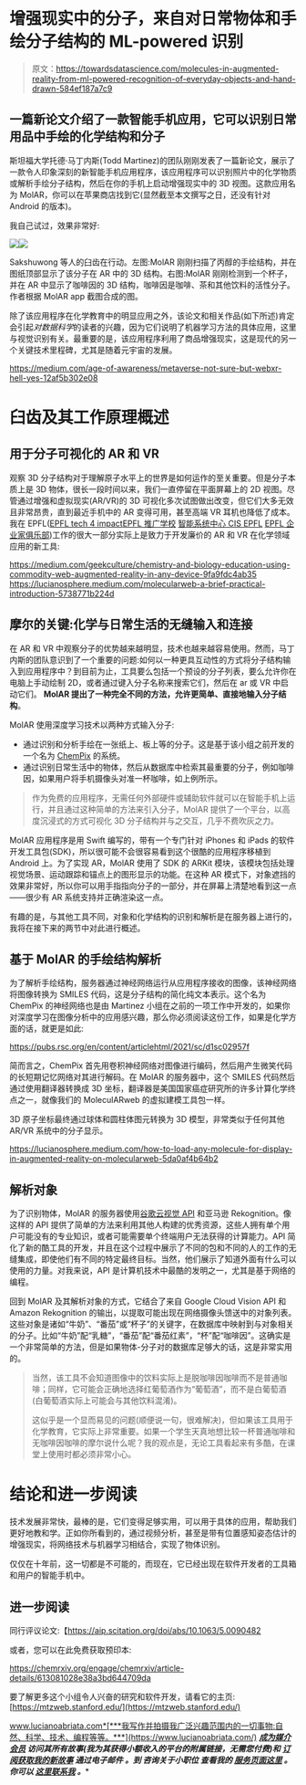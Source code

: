 # 增强现实中的分子，来自对日常物体和手绘分子结构的 ML-powered 识别

> 原文：<https://towardsdatascience.com/molecules-in-augmented-reality-from-ml-powered-recognition-of-everyday-objects-and-hand-drawn-584ef187a7c9>

## 一篇新论文介绍了一款智能手机应用，它可以识别日常用品中手绘的化学结构和分子

斯坦福大学托德·马丁内斯(Todd Martinez)的团队刚刚发表了一篇新论文，展示了一款令人印象深刻的新智能手机应用程序，该应用程序可以识别照片中的化学物质或解析手绘分子结构，然后在你的手机上启动增强现实中的 3D 视图。这款应用名为 MolAR，你可以在苹果商店找到它(显然截至本文撰写之日，还没有针对 Android 的版本)。

我自己试过，效果非常好:

![](img/e3b6a39dae5e518c9365a75628f706d8.png)![](img/9ca1ecfdcf12bfec6ee035c27ff7def1.png)

Sakshuwong 等人的臼齿在行动。左图:MolAR 刚刚扫描了丙醇的手绘结构，并在图纸顶部显示了该分子在 AR 中的 3D 结构。右图:MolAR 刚刚检测到一个杯子，并在 AR 中显示了咖啡因的 3D 结构，咖啡因是咖啡、茶和其他饮料的活性分子。作者根据 MolAR app 截图合成的图。

除了该应用程序在化学教育中的明显应用之外，该论文和相关作品(如下所述)肯定会引起*对数据科学*的读者的兴趣，因为它们说明了机器学习方法的具体应用，这里与视觉识别有关。最重要的是，该应用程序利用了商品增强现实，这是现代的另一个关键技术里程碑，尤其是随着元宇宙的发展。

<https://medium.com/age-of-awareness/metaverse-not-sure-but-webxr-hell-yes-12af5b302e08>  

# 臼齿及其工作原理概述

## 用于分子可视化的 AR 和 VR

观察 3D 分子结构对于理解原子水平上的世界是如何运作的至关重要。但是分子本质上是 3D 物体，很长一段时间以来，我们一直停留在平面屏幕上的 2D 视图。尽管通过增强和虚拟现实(AR/VR)的 3D 可视化多次试图做出改变，但它们大多无效且非常昂贵，直到最近手机中的 AR 变得可用，甚至高端 VR 耳机也降低了成本。我在 EPFL([EPFL tech 4 impact](https://medium.com/u/7dbe1c70684b?source=post_page-----584ef187a7c9--------------------------------)[EPFL 推广学校](https://medium.com/u/b91d50f7c43c?source=post_page-----584ef187a7c9--------------------------------) [智能系统中心 CIS EPFL](https://medium.com/u/dbc90b1d5873?source=post_page-----584ef187a7c9--------------------------------) [EPFL 企业家俱乐部](https://medium.com/u/f76876cdbe6c?source=post_page-----584ef187a7c9--------------------------------))工作的很大一部分实际上是致力于开发廉价的 AR 和 VR 在化学领域应用的新工具:

<https://medium.com/geekculture/chemistry-and-biology-education-using-commodity-web-augmented-reality-in-any-device-9fa9fdc4ab35>  <https://lucianosphere.medium.com/molecularweb-a-brief-practical-introduction-5738771b224d>  

## 摩尔的关键:化学与日常生活的无缝输入和连接

在 AR 和 VR 中观察分子的优势越来越明显，技术也越来越容易使用。然而，马丁内斯的团队意识到了一个重要的问题:如何以一种更具互动性的方式将分子结构输入到应用程序中？到目前为止，工具要么包括一个预设的分子列表，要么允许你在电脑上手动绘制 2D，或者通过键入分子名称来搜索它们，然后在 ar 或 VR 中启动它们。 **MolAR 提出了一种完全不同的方法，允许更简单、直接地输入分子结构**。

MolAR 使用深度学习技术以两种方式输入分子:

*   通过识别和分析手绘在一张纸上、板上等的分子。这是基于该小组之前开发的一个名为 [ChemPix](https://pubs.rsc.org/en/content/articlehtml/2021/sc/d1sc02957f) 的系统。
*   通过识别日常生活中的物体，然后从数据库中检索其最重要的分子，例如咖啡因，如果用户将手机摄像头对准一杯咖啡，如上例所示。

> 作为免费的应用程序，无需任何外部硬件或辅助软件就可以在智能手机上运行，并且通过这种简单的方法来引入分子，MolAR 提供了一个平台，以高度沉浸式的方式可视化 3D 分子结构并与之交互，几乎不费吹灰之力。

MolAR 应用程序是用 Swift 编写的，带有一个专门针对 iPhones 和 iPads 的软件开发工具包(SDK)，所以很可能不会很容易看到这个很酷的应用程序移植到 Android 上。为了实现 AR，MolAR 使用了 SDK 的 ARKit 模块，该模块包括处理视觉场景、运动跟踪和锚点上的图形显示的功能。在这种 AR 模式下，对象遮挡的效果非常好，所以你可以用手指指向分子的一部分，并在屏幕上清楚地看到这一点——很少有 AR 系统支持并正确渲染这一点。

有趣的是，与其他工具不同，对象和化学结构的识别和解析是在服务器上进行的，我将在接下来的两节中对此进行概述。

## 基于 MolAR 的手绘结构解析

为了解析手绘结构，服务器通过神经网络运行从应用程序接收的图像，该神经网络将图像转换为 SMILES 代码，这是分子结构的简化纯文本表示。这个名为 ChemPix 的神经网络也是由 Martinez 小组在之前的一项工作中开发的，如果你对深度学习在图像分析中的应用感兴趣，那么你必须阅读这份工作，如果是化学方面的话，就更是如此:

<https://pubs.rsc.org/en/content/articlehtml/2021/sc/d1sc02957f>  

简而言之，ChemPix 首先用卷积神经网络对图像进行编码，然后用产生微笑代码的长短期记忆网络对其进行解码。在 MolAR 的服务器中，这个 SMILES 代码然后通过使用翻译器转换成 3D 坐标，翻译器是美国国家癌症研究所的许多计算化学终点之一，就像我们的 MoleculARweb 的虚拟建模工具包一样。

3D 原子坐标最终通过球体和圆柱体图元转换为 3D 模型，非常类似于任何其他 AR/VR 系统中的分子显示。

<https://lucianosphere.medium.com/how-to-load-any-molecule-for-display-in-augmented-reality-on-molecularweb-5da0af4b64b2>  

## 解析对象

为了识别物体，MolAR 的服务器使用[谷歌云视觉 API](https://cloud.google.com/vision) 和亚马逊 Rekognition。像这样的 API 提供了简单的方法来利用其他人构建的优秀资源，这些人拥有单个用户可能没有的专业知识，或者可能需要单个终端用户无法获得的计算能力。API 简化了新的酷工具的开发，并且在这个过程中展示了不同的包和不同的人的工作的无缝集成，即使他们有不同的特定最终目标。当然，他们展示了知道外面有什么可以使用的力量。对我来说，API 是计算机技术中最酷的发明之一，尤其是基于网络的编程。

回到 MolAR 及其解析对象的方式，它结合了来自 Google Cloud Vision API 和 Amazon Rekognition 的输出，以提取可能出现在网络摄像头馈送中的对象列表。这些对象是诸如“牛奶”、“番茄”或“杯子”的关键字，在数据库中映射到与对象相关的分子。比如“牛奶”配“乳糖”，“番茄”配“番茄红素”，“杯”配“咖啡因”。这确实是一个非常简单的方法，但是如果物体-分子对的数据库足够大的话，这是非常实用的。

> 当然，该工具不会知道图像中的饮料实际上是脱咖啡因咖啡而不是普通咖啡；同样，它可能会正确地选择红葡萄酒作为“葡萄酒”，而不是白葡萄酒(白葡萄酒实际上可能会与其他饮料混淆)。
> 
> 这似乎是一个显而易见的问题(顺便说一句，很难解决)，但如果该工具用于化学教育，它实际上非常重要。如果一个学生天真地想比较一杯普通咖啡和无咖啡因咖啡的摩尔说什么呢？我的观点是，无论工具看起来有多酷，在课堂上使用时都必须非常小心。

# 结论和进一步阅读

技术发展非常快，最棒的是，它们变得足够实用，可以用于具体的应用，帮助我们更好地教和学。正如你所看到的，通过视频分析，甚至是带有位置感知姿态估计的增强现实，将网络技术与机器学习相结合，实现了物体识别。

仅仅在十年前，这一切都是不可能的，而现在，它已经出现在软件开发者的工具箱和用户的智能手机中。

## 进一步阅读

同行评议论文:【https://aip.scitation.org/doi/abs/10.1063/5.0090482 

或者，您可以在此免费获取预印本:

<https://chemrxiv.org/engage/chemrxiv/article-details/613081028e38a3bd644709da>  

要了解更多这个小组令人兴奋的研究和软件开发，请看它的主页:[https://mtzweb.stanford.edu/](https://mtzweb.stanford.edu/)

www.lucianoabriata.com*[***我写作并拍摄我广泛兴趣范围内的一切事物:自然、科学、技术、编程等等。***](https://www.lucianoabriata.com/) **[***成为媒介会员***](https://lucianosphere.medium.com/membership) *访问其所有故事(我为其获得小额收入的平台的附属链接，无需您付费)和* [***订阅获取我的新故事***](https://lucianosphere.medium.com/subscribe) ***通过电子邮件*** *。到* ***咨询关于小职位*** *查看我的* [***服务页面这里***](https://lucianoabriata.altervista.org/services/index.html) *。你可以* [***这里联系我***](https://lucianoabriata.altervista.org/office/contact.html) ***。******